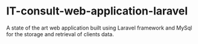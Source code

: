 # IT-consult-web-application-laravel
A state of the art web application built using Laravel framework and MySql for the storage and retrieval of clients data.
